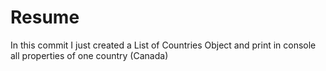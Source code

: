 # Resume
In this commit I just created  a List of Countries Object and print in console all properties of one country (Canada) 
